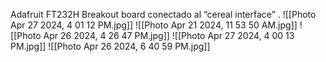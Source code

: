 
Adafruit FT232H Breakout board conectado al “cereal interface” .
![[Photo Apr 27 2024, 4 01 12 PM.jpg]]
![[Photo Apr 21 2024, 11 53 50 AM.jpg]]
![[Photo Apr 26 2024, 4 26 47 PM.jpg]]
![[Photo Apr 27 2024, 4 00 13 PM.jpg]]
![[Photo Apr 26 2024, 6 40 59 PM.jpg]]